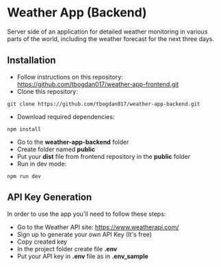 # Weather App (Backend)

Server side of an application for detailed weather monitoring in various parts of the world, including the weather forecast for the next three days.
## Installation 
* Follow instructions on this repository: https://github.com/tbogdan017/weather-app-frontend.git
* Clone this repository:
```
git clone https://github.com/tbogdan017/weather-app-backend.git
```
* Download required dependencies:
```
npm install
```
* Go to the **weather-app-backend** folder
* Create folder named **public**
* Put your **dist** file from frontend repository in the **public** folder
* Run in dev mode:
```
npm run dev
```
## API Key Generation
In order to use the app you'll need to follow these steps: 
* Go to the Weather API site: https://www.weatherapi.com/
* Sign up to generate your own API Key (It's free)
* Copy created key
* In the project folder create file **.env**
* Put your API key in **.env** file as in **.env_sample** 


